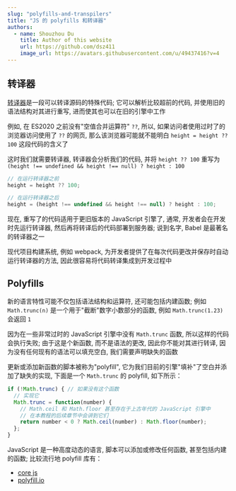 ```yaml
---
slug: "polyfills-and-transpilers"
title: "JS 的 polyfills 和转译器"
authors:
  - name: Shouzhou Du
    title: Author of this website
    url: https://github.com/dsz411
    image_url: https://avatars.githubusercontent.com/u/49437416?v=4
---
```


## 转译器

[转译器](https://en.wikipedia.org/wiki/Source-to-source_compiler)是一段可以转译源码的特殊代码; 它可以解析比较超前的代码, 并使用旧的语法结构对其进行重写, 进而使其也可以在旧的引擎中工作

例如, 在 ES2020 之前没有"空值合并运算符" `??`, 所以, 如果访问者使用过时了的浏览器访问使用了 `??` 的网页, 那么该浏览器可能就不能明白 `height = height ?? 100` 这段代码的含义了

这时我们就需要转译器, 转译器会分析我们的代码, 并将 `height ?? 100` 重写为 `(height !== undefined && height !== null) ? height : 100`

```javascript
// 在运行转译器之前
height = height ?? 100;

// 在运行转译器之后
height = (height !== undefined && height !== null) ? height : 100;
```

现在, 重写了的代码适用于更旧版本的 JavaScript 引擎了, 通常, 开发者会在开发时先运行转译器, 然后再将转译后的代码部署到服务器; 说到名字, Babel 是最著名的转译器之一

现代项目构建系统, 例如 webpack, 为开发者提供了在每次代码更改并保存时自动运行转译器的方法, 因此很容易将代码转译集成到开发过程中

## Polyfills

新的语言特性可能不仅包括语法结构和运算符, 还可能包括内建函数; 例如 `Math.trunc(n)` 是一个用于"截断"数字小数部分的函数, 例如 `Math.trunc(1.23)` 会返回 `1`

因为在一些非常过时的 JavaScript 引擎中没有 `Math.trunc` 函数, 所以这样的代码会执行失败; 由于这是个新函数, 而不是语法的更改, 因此你不能对其进行转译, 因为没有任何现有的语法可以填充空白, 我们需要声明缺失的函数

更新或添加新函数的脚本被称为"polyfill", 它为我们目前的引擎"填补"了空白并添加了缺失的实现, 下面是一个 `Math.trunc` 的 polyfill, 如下所示：

```javascript
if (!Math.trunc) { // 如果没有这个函数
  // 实现它
  Math.trunc = function(number) {
    // Math.ceil 和 Math.floor 甚至存在于上古年代的 JavaScript 引擎中
    // 在本教程的后续章节中会讲到它们
    return number < 0 ? Math.ceil(number) : Math.floor(number);
  };
}
```

JavaScript 是一种高度动态的语言, 脚本可以添加或修改任何函数, 甚至包括内建的函数; 比较流行地 polyfill 库有：

- [core js](https://github.com/zloirock/core-js)
- [polyfill.io](https://polyfill.io/v3/)

